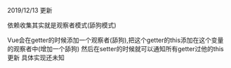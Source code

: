 2019/12/13 更新

依赖收集其实就是观察者模式(舔狗模式)

Vue会在getter的时候添加一个观察者(舔狗),把这个getter的this添加在这个变量的观察者中(增加一个舔狗)
然后在setter的时候就可以通知所有getter过他的this更新
具体实现还未知